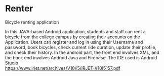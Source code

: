 # Renter
Bicycle renting application

In this JAVA-based Android application,
students and staff can rent a bicycle from the college
campus by creating their accounts on the Application.
Users can register and log in using their Username and
password, book bicycles, check current ride duration,
update their profile, and check their history. In the
android part, the front end involves XML, and the back
end involves Android Java and Firebase. The IDE used is
Android Studio 
<br>
https://www.irjet.net/archives/V10/i5/IRJET-V10I5157.pdf
